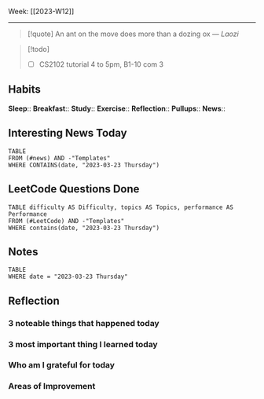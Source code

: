 Week: [[2023-W12]]
- - -
>[!quote]
> An ant on the move does more than a dozing ox
> — <cite>Laozi</cite>

>[!todo]
>- [ ] CS2102 tutorial 4 to 5pm, B1-10 com 3

## Habits

**Sleep**::
**Breakfast**::
**Study**:: 
**Exercise**:: 
**Reflection**:: 
**Pullups**::
**News**::

## Interesting News Today

```dataview
TABLE 
FROM (#news) AND -"Templates"
WHERE CONTAINS(date, "2023-03-23 Thursday") 
```

## LeetCode Questions Done

```dataview
TABLE difficulty AS Difficulty, topics AS Topics, performance AS Performance
FROM (#LeetCode) AND -"Templates"
WHERE contains(date, "2023-03-23 Thursday") 
```

## Notes

```dataview
TABLE
WHERE date = "2023-03-23 Thursday"
```

## Reflection

### 3 noteable things that happened today

### 3 most important thing I learned today

### Who am I grateful for today

### Areas of Improvement